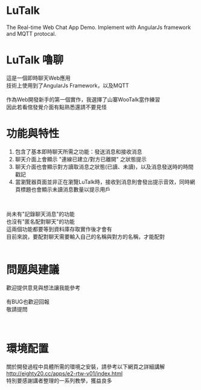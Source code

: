 # LuTalk
The Real-time Web Chat App Demo. Implement with AngularJs framework and MQTT protocal.

# LuTalk 嚕聊
這是一個即時聊天Web應用 <br>
技術上使用到了AngularJs Framework，以及MQTT<br>
<br>
作為Web開發新手的第一個實作，我選擇了山寨WooTalk當作練習<br>
因此若看倌發覺介面有點熟悉還請不要見怪<br>

# 功能與特性
1. 包含了基本即時聊天所需之功能：發送消息和接收消息<br>
2. 聊天介面上會顯示 "連線已建立/對方已離開" 之狀態提示<br>
3. 聊天介面也會顯示對方讀取消息之狀態(已讀、未讀)，以及消息發送時的時間戳記<br>
4. 當瀏覽器頁面並非正在瀏覽LuTalk時，接收到消息則會發出提示音效，同時網頁標題也會顯示未讀消息數量以提示用戶<br>
<br>

尚未有"記錄聊天消息"的功能<br>
也沒有"匿名配對聊天"的功能<br>
這兩個功能都要等到資料庫存取實作後才會有<br>
目前來說，要配對聊天需要輸入自己的名稱與對方的名稱，才能配對<br>
<br>
# 問題與建議
歡迎提供意見與想法讓我能參考<br><br>
有BUG也歡迎回報<br>
敬請提問<br>
<br>
<br>
# 環境配置
關於開發過程中具體所需的環境之安裝，請參考以下網頁之詳細講解<br>
<a href="http://eighty20.cc/apps/e2-rtw-v01/index.html" target="_blank" title="即時網頁應用開發 - 手把手">http://eighty20.cc/apps/e2-rtw-v01/index.html</a> <br>
特別要感謝講者整理的一系列教學，獲益良多<br>
